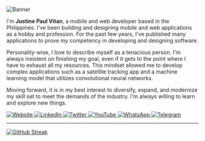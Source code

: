 ![Banner](https://res.cloudinary.com/dhv9gcew6/image/upload/q_auto/v1657134977/others/GitHub/cat_gxmy97.gif)


I'm **Justine Paul Vitan**, a mobile and web developer based in the Philippines. I've been building and designing mobile and web applications as a hobby and profession. For the past few years, I've published many applications to prove my competency in developing and designing software.


Personality-wise, I love to describe myself as a tenacious person. I'm always insistent on finishing my goal, even if it gets to the point where I have to exhaust all my resources. This mindset allowed me to develop complex applications such as a satellite tracking app and a machine learning model that utilizes convolutional neural networks.


Moving forward, it is in my best interest to diversify, expand, and modernize my skill set to meet the demands of the industry. I'm always willing to learn and explore new things.


<a href="https://jpvitan.com/">
    <img src="https://img.shields.io/badge/website-000000?style=for-the-badge&logo=About.me&logoColor=white"
        alt="Website" />
</a>
<a href="https://www.linkedin.com/in/jpvitan">
    <img src="https://img.shields.io/badge/LinkedIn-0077B5?style=for-the-badge&logo=linkedin&logoColor=white"
        alt="LinkedIn" />
</a>
<a href="https://twitter.com/jpvitan_dev">
    <img src="https://img.shields.io/badge/Twitter-1DA1F2?style=for-the-badge&logo=twitter&logoColor=white"
        alt="Twitter" />
</a>
<a href="https://www.youtube.com/channel/UCTTsnWdE4HSmC7He74GxzrA">
    <img src="https://img.shields.io/badge/YouTube-FF0000?style=for-the-badge&logo=youtube&logoColor=white"
        alt="YouTube" />
</a>
<a href="https://api.whatsapp.com/send/?phone=639661869258&text&app_absent=0">
    <img src="https://img.shields.io/badge/WhatsApp-25D366?style=for-the-badge&logo=whatsapp&logoColor=white"
        alt="WhatsApp" />
</a>
<a href="https://t.me/jpvitan">
    <img src="https://img.shields.io/badge/Telegram-2CA5E0?style=for-the-badge&logo=telegram&logoColor=white"
        alt="Telegram" />
</a>


---


[![GitHub Streak](http://github-readme-streak-stats.herokuapp.com?user=jpvitan&hide_border=true&date_format=M%20j%5B%2C%20Y%5D)](https://git.io/streak-stats)
